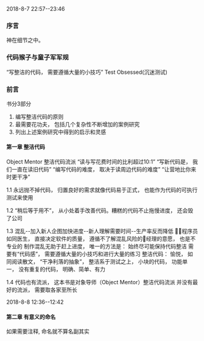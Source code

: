 2018-8-7 22:57--23:46
### 序言
神在细节之中。

### 代码猴子与童子军军规
“写整洁的代码， 需要遵循大量的小技巧”
Test Obsessed(沉迷测试)

### 前言
书分3部分
1. 编写整洁代码的原则
1. 最需要花功夫， 包括几个复杂性不断增加的案例研究
1. 列出上述案例研究中得到的启示和灵感

#### 第一章 整洁代码
Object Mentor 整洁代码流派
“读与写花费时间的比利超过10:1”
“写新代码是， 我们一直在读旧代码”
“编写代码的难度， 取决于读周边代码的难度”
“让营地比你来时更干净”

1.1
永远抛不掉代码， 归置良好的需求就像代码易于正式， 也能作为代码的可执行测试来使用

1.2
“稍后等于用不”， 从小处着手改善代码。糟糕的代码不止拖慢进度， 还会毁了公司

1.3
混乱--加入新人企图加快进度--新人理解需要时间--生产率反而降低
程序员如同医生， 直接决定软件的质量， 遵循不了解混乱风险的经理的意愿， 也是不专业的
制作混乱无助于赶上进度， 唯一的方法是： 始终尽可能保持代码整洁
需要有“代码感”， 需要遵循大量的小技巧和进行大量的练习
整洁代码： 愉悦， 如同阅读散文， “干净利落的抽象”， 整洁系于测试之上， 小块的代码， 功能单一， 没有重复的代码， 明确、简单、有力

1.4
代码也有流派， 这本书是对象导师（Object Mentor）整洁代码流派
并没有最好的流派， 需要取各家至所长

2018-8-8 12:36--12:42
#### 第二章 有意义的命名
如果需要注释, 命名就不算名副其实
